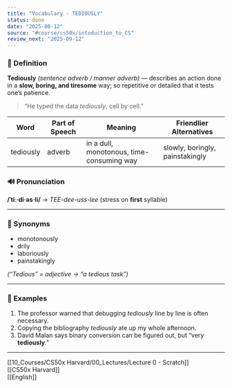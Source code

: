 ```yaml
---
title: "Vocabulary · TEDIOUSLY"
status: done
date: "2025-08-12"
source: "#course/cs50x/intoduction_to_CS"
review_next: "2025-09-12"
---
```


### 📖 Definition  
**Tediously** *(sentence adverb / manner adverb)* — describes an action done in a **slow, boring, and tiresome** way; so repetitive or detailed that it tests one’s patience.

> “He typed the data *tediously*, cell by cell.”

| Word      | Part of Speech | Meaning                                   | Friendlier Alternatives         |
| --------- | -------------- | ----------------------------------------- | ------------------------------- |
| tediously | adverb         | in a dull, monotonous, time-consuming way | slowly, boringly, painstakingly |

### 🔊 Pronunciation  
**/ˈtiː·di·əs·li/** → *TEE-dee-uss-lee* (stress on **first** syllable)

---

### 🟰 Synonyms  

- monotonously  
- drily  
- laboriously  
- painstakingly  

*(“Tedious” = adjective → “a tedious task”)*  

---

### 📝 Examples  

1. The professor warned that debugging *tediously* line by line is often necessary.  
2. Copying the bibliography *tediously* ate up my whole afternoon.  
3. David Malan says binary conversion can be figured out, but “very **tediously**.”

---

[[10_Courses/CS50x Harvard/00_Lectures/Lecture 0 - Scratch]]  
[[CS50x Harvard]]  
[[English]]